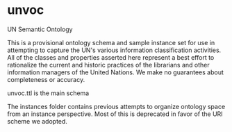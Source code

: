 # unvoc
UN Semantic Ontology

This is a provisional ontology schema and sample instance set for use in attempting to capture the UN's various information classification activities. All of the classes and properties asserted here represent a best effort to rationalize the current and historic practices of the librarians and other information managers of the United Nations. We make no guarantees about completeness or accuracy.

unvoc.ttl is the main schema 

The instances folder contains previous attempts to organize ontology space from an instance perspective. Most of this is deprecated in favor of the URI scheme we adopted.
